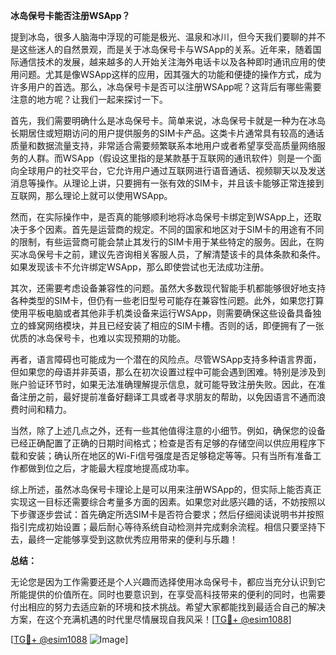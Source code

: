 **冰岛保号卡能否注册WSApp？**

提到冰岛，很多人脑海中浮现的可能是极光、温泉和冰川，但今天我们要聊的并不是这些迷人的自然景观，而是关于冰岛保号卡与WSApp的关系。近年来，随着国际通信技术的发展，越来越多的人开始关注海外电话卡以及各种即时通讯应用的使用问题。尤其是像WSApp这样的应用，因其强大的功能和便捷的操作方式，成为许多用户的首选。那么，冰岛保号卡是否可以注册WSApp呢？这背后有哪些需要注意的地方呢？让我们一起来探讨一下。

首先，我们需要明确什么是冰岛保号卡。简单来说，冰岛保号卡就是一种为在冰岛长期居住或短期访问的用户提供服务的SIM卡产品。这类卡片通常具有较高的通话质量和数据流量支持，非常适合需要频繁联系本地用户或者希望享受高质量网络服务的人群。而WSApp（假设这里指的是某款基于互联网的通讯软件）则是一个面向全球用户的社交平台，它允许用户通过互联网进行语音通话、视频聊天以及发送消息等操作。从理论上讲，只要拥有一张有效的SIM卡，并且该卡能够正常连接到互联网，那么理论上就可以使用WSApp。

然而，在实际操作中，是否真的能够顺利地将冰岛保号卡绑定到WSApp上，还取决于多个因素。首先是运营商的规定。不同的国家和地区对于SIM卡的用途有不同的限制，有些运营商可能会禁止其发行的SIM卡用于某些特定的服务。因此，在购买冰岛保号卡之前，建议先咨询相关客服人员，了解清楚该卡的具体条款和条件。如果发现该卡不允许绑定WSApp，那么即使尝试也无法成功注册。

其次，还需要考虑设备兼容性的问题。虽然大多数现代智能手机都能够很好地支持各种类型的SIM卡，但仍有一些老旧型号可能存在兼容性问题。此外，如果您打算使用平板电脑或者其他非手机类设备来运行WSApp，则需要确保这些设备具备独立的蜂窝网络模块，并且已经安装了相应的SIM卡槽。否则的话，即便拥有了一张优质的冰岛保号卡，也难以实现预期的功能。

再者，语言障碍也可能成为一个潜在的风险点。尽管WSApp支持多种语言界面，但如果您的母语并非英语，那么在初次设置过程中可能会遇到困难。特别是涉及到账户验证环节时，如果无法准确理解提示信息，就可能导致注册失败。因此，在准备注册之前，最好提前准备好翻译工具或者寻求朋友的帮助，以免因语言不通而浪费时间和精力。

当然，除了上述几点之外，还有一些其他值得注意的小细节。例如，确保您的设备已经正确配置了正确的日期时间格式；检查是否有足够的存储空间以供应用程序下载和安装；确认所在地区的Wi-Fi信号强度是否足够稳定等等。只有当所有准备工作都做到位之后，才能最大程度地提高成功率。

综上所述，虽然冰岛保号卡理论上是可以用来注册WSApp的，但实际上能否真正实现这一目标还需要综合考量多方面的因素。如果您对此感兴趣的话，不妨按照以下步骤逐步尝试：首先确定所选SIM卡是否符合要求；然后仔细阅读说明书并按照指引完成初始设置；最后耐心等待系统自动检测并完成剩余流程。相信只要坚持下去，最终一定能够享受到这款优秀应用带来的便利与乐趣！

**总结：**

无论您是因为工作需要还是个人兴趣而选择使用冰岛保号卡，都应当充分认识到它所能提供的价值所在。同时也要意识到，在享受高科技带来的便利的同时，也需要付出相应的努力去适应新的环境和技术挑战。希望大家都能找到最适合自己的解决方案，在这个充满机遇的时代里尽情展现自我风采！[[TG💪+ @esim1088](https://t.me/s/esim1088)]

[[TG💪+ @esim1088](https://t.me/s/esim1088) ![Image](https://i.postimg.cc/4NQfJmqS/Snipaste-2025-05-13-00-14-12.png)]